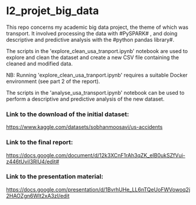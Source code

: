 # I2_projet_big_data
This repo concerns my academic big data project, the theme of which was transport. It involved processing the data with #PySPARK# , and doing descriptive and predictive analysis with the #python pandas library#.

The scripts in the 'explore_clean_usa_tranport.ipynb' notebook are used to explore and clean the dataset and create a new CSV file containing the cleaned and modified data.

NB: Running 'explore_clean_usa_tranport.ipynb' requires a suitable Docker environment (see part 2 of the report).

The scripts in the 'analyse_usa_transport.ipynb' notebook can be used to perform a descriptive and predictive analysis of the new dataset.

### Link to the download of the initial dataset:
https://www.kaggle.com/datasets/sobhanmoosavi/us-accidents

### Link to the final report:
https://docs.google.com/document/d/12k3XCnF1rAh3qZK_eIB0ukSZfVui-z446tUvil3RlU4/edit#

### Link to the presentation material:
https://docs.google.com/presentation/d/1BvrhUHe_LL6nTQeUoFWVowoq2j2HAOZgn6WIt2xA3zI/edit

